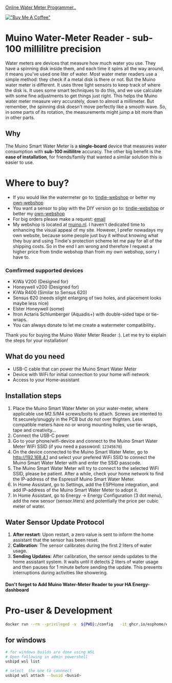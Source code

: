 <a href="https://martijnvwezel.github.io/watermeter-esphome/">Online Water Meter Programmer..</a> 

[!["Buy Me A Coffee"](https://www.buymeacoffee.com/assets/img/custom_images/orange_img.png)](https://www.buymeacoffee.com/muino)



# Muino Water-Meter Reader - sub-100 millilitre precision
Water meters are devices that measure how much water you use. They have a spinning disk inside them, and each time it spins all the way around, it means you've used one liter of water. Most water meter readers use a simple method: they check if a metal disk is there or not. But the Muino water meter is different. It uses three light sensors to keep track of where the disk is. It uses some smart techniques to do this, and we use calculate with some fine adjustments to get things just right. This helps the Muino water meter measure very accurately, down to almost a millimeter. But remember, the spinning disk doesn't move perfectly like a smooth wave. So, in some parts of its rotation, the measurements might jump a bit more than in other parts.

## Why
The Muino Smart Water Meter is a **single-board** device that measures water consumption with **sub-100 millilitre** accuracy. The other big benefit is the **ease of installation**, for friends/family that wanted a similar solution this is easier to use.
# Where to buy?
* If you would like the watermeter go to: [tindie-webshop](https://www.tindie.com/products/muino/smart-water-meter-reader/) or better my [own-webshop](https://muino.nl/product/smart-water-meter-reader)
* You want a sensor to play with the DIY version go to: [tindie-webshop](https://www.tindie.com/products/muino/3-phase-muino-light-sensor-encoder/) or better my [own-webshop](https://muino.nl/product/3d-case-for-the-water-meter-reader)
* For big orders please make a request: [email](mailto:martijnvwezel@muino.nl)
* My webshop is located at [muino.nl](https://muino.nl). I haven't dedicated time to enhancing the visual appeal of my site. However, I prefer nowadays my own website, because some people just buy it without knowing what they buy and using Tindie's protection scheme let me pay for all of the shipping costs. So in the end I am wrong and therefore I request a higher price from tindie webshop than from my own webshop, sorry I have to.

### Comfirmed supported devices
* KiWa V200 (Designed for)
* Honeywell v200 (Designed for)
* KiWa R400 (Similar to Sensus 620)
* Sensus 620 (needs slight enlarging of two holes, and placement looks maybe less nice)
* Elster Honeywell (some)
* Itron Actaris Schlumberger (Aquadis+) with double-sided tape or tie-wraps.
* You can always donate to let me create a watermeter compatibility..


Thank you for buying the Muino Water Meter Reader :). Let me try to explain the steps for your installation!

## What do you need

* USB-C cable that can power the Muino Smart Water Meter
* Device with WiFi for initial connection to your home wifi network
* Access to your Home-assistant

## Installation steps

1. Place the Muino Smart Water Meter on your water-meter, where applicable use M2.5/M4 screws/bolts to attach.
   Screws are intented to fit securely/snuggly in the PCB but *do not* over thighten. Less compatible meters have no or wrong mounting holes, use tie-wraps, tape and creativity...
3. Connect the USB-C power
4. Go to your phone/wifi-device and connect to the Muino Smart Water Meter WiFi SSID (if you need a password: `12345678`)
5. On the device connected to the Muino Smart Water Meter, go to http://192.168.4.1 and select your prefered WiFi SSID to connect the Muino Smart Water Meter with and enter the SSID passcode.
6. The Muino Smart Water Meter will try to connect to the selected WiFi SSID, please be patient. After a while, check your home network to find the IP-address of the Espressif Muino Smart Water Meter.
7. In Home Assistant, go to Settings, add the ESPHome integration, and add IP-address of the Muino Smart Water Meter to adopt it.
8. In Home Assistant, go to Energy -> Energy Configuration (3 dot menu), add the new sensor (sensor.liters) and potentially the price per cubic meter of water.

## Water Sensor Update Protocol

1. **After restart**: Upon restart, a zero value is sent to inform the home assistant that the sensor has been reset.
2. **Calibration**: The sensor calibrates during the first 2 liters of water usage.
3. **Sending Updates**: After calibration, the sensor sends updates to the home assistant system. It waits until it detects 2 liters of water usage and then pauses for 1 minute before sending the update. This prevents interruptions during activities like showering.

#### Don't forget to Add Muino Water-Meter Reader to your HA Energy-dashboard

# Pro-user & Development
``` bash
docker run --rm --privileged -v  ${PWD}:/config   -it ghcr.io/esphome/esphome run  --device=/dev/ttyACM0 "muino-water-meter-esp32.yaml"
```
## for windows
``` bash
# for windows builds are done using WSL
# Open following in admin powershell
usbipd wsl list

# select  the one to connnect
usbipd wsl attach --busid <busid>
```
